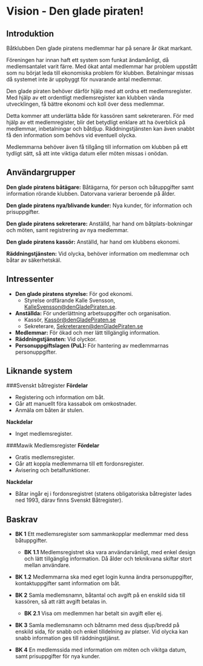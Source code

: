 # Vision - Den glade piraten! #

## Introduktion ##

Båtklubben Den glade piratens medlemmar har på senare år ökat markant. 

Föreningen har innan haft ett system som funkat ändamånligt, då medlemsantalet varit färre.
Med ökat antal medlemmar har problem uppstått som nu börjat leda till ekonomiska problem för klubben.
Betalningar missas då systemet inte är uppbyggt för nuvarande antal medlemmar. 

Den glade piraten behöver därför hjälp med att ordna ett medlemsregister.
Med hjälp av ett ordentligt medlemsregister kan klubben vända utvecklingen, få bättre ekonomi och 
koll över dess medlemmar. 

Detta kommer att underlätta både för kassören samt sekreteraren.
För med hjälp av ett medlemregister, blir det betydligt enklare att ha överblick på medlemmar,
inbetalningar och båtdjup. Räddningstjänsten kan även snabbt få den information som behövs vid eventuell olycka.

Medlemmarna behöver även få tillgång till information om klubben på ett tydligt sätt, så att
inte viktiga datum eller möten missas i onödan.


## Användargrupper ##

**Den glade piratens båtägare:** Båtägarna, för person och båtuppgifter samt information rörande klubben. Datorvana varierar beroende på ålder.

**Den glade piratens nya/blivande kunder:** Nya kunder, för information och prisuppgifter.  

**Den glade piratens sekreterare:** Anställd, har hand om båtplats-bokningar och möten, samt registrering av nya medlemmar.

**Den glade piratens kassör:** Anställd, har hand om klubbens ekonomi. 

**Räddningstjänsten:** Vid olycka, behöver information om medlemmar och båtar av säkerhetskäl.

## Intressenter ##

* **Den glade piratens styrelse:** För god ekonomi.
    * Styrelse ordfärande Kalle Svensson, KalleSvensson@denGladePiraten.se. 
* **Anställda:** För underlättning arbetsuppgifter och organisation.
    * Kassör, Kassör@denGladePiraten.se
    * Sekreterare, Sekreteraren@denGladePiraten.se
* **Medlemmar:** För ökad och mer lätt tillgänglig information. 
* **Räddningstjänsten:** Vid olyckor. 
* **Personuppgiftslagen (PuL):** För hantering av medlemmarnas personuppgifter. 

## Liknande system ##

###Svenskt båtregister
**Fördelar**
* Registering och information om båt. 
* Går att manuellt föra kassabok om omkostnader.
* Anmäla om båten är stulen.

**Nackdelar**
* Inget medlemsregister.

###Mawik Medlemsregister
**Fördelar**
* Gratis medlemsregister.
* Går att koppla medlemmarna till ett fordonsregister. 
* Avisering och betalfunktioner.

**Nackdelar**
* Båtar ingår ej i fordonsregistret (statens obligatoriska båtregister lades ned 1993, därav finns Svenskt Båtregister). 

## Baskrav  

* **BK 1** Ett medlemsregister som sammankopplar medlemmar med dess båtuppgifter.
    * **BK 1.1** Medlemsregistret ska vara användarvänligt, med enkel design och lätt tillgänglig information. 
    Då ålder och teknikvana skiftar stort mellan användare.

* **BK 1.2** Medlemmarna ska med eget login kunna ändra personuppgifter, kontaktuppgifter samt information om båt.  

* **BK 2** Samla medlemsnamn, båtantal och avgift på en enskild sida till kassören, så att rätt avgift betalas in.
    * **BK 2.1** Visa om medlemmen har betalt sin avgift eller ej. 

* **BK 3** Samla medlemsnamn och båtnamn med dess djup/bredd på enskild sida, för snabb och enkel tilldelning av platser. 
  Vid olycka kan snabb information ges till räddningstjänst.

* **BK 4** En medlemssida med information om möten och vikitga datum, samt prisuppgifter för nya kunder. 



